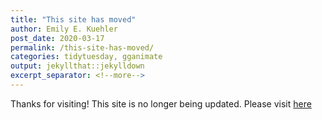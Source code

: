 ```yaml
---
title: "This site has moved"
author: Emily E. Kuehler
post_date: 2020-03-17
permalink: /this-site-has-moved/
categories: tidytuesday, gganimate
output: jekyllthat::jekylldown
excerpt_separator: <!--more-->
---
```


Thanks for visiting! This site is no longer being updated. Please visit [here](https://www.emilykuehler.com/)